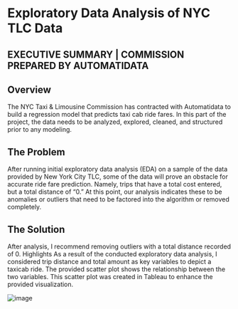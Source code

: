 # Exploratory Data Analysis of NYC TLC Data
## EXECUTIVE SUMMARY | COMMISSION PREPARED BY AUTOMATIDATA 


## Overview
The NYC Taxi & Limousine Commission has contracted with Automatidata to build a regression model that predicts taxi cab ride fares. In this part of the project, the data needs to be analyzed, explored, cleaned, and structured prior to any modeling.

## The Problem
After running initial exploratory data analysis (EDA) on a sample of the data provided by New York City TLC, some of the data will prove an obstacle for accurate ride fare prediction.
Namely, trips that have a total cost entered, but a total distance of “0.” At this point, our analysis indicates these to be anomalies or outliers that need to be factored into the algorithm or removed completely.

## The Solution
After analysis, I recommend removing outliers with a total distance recorded of 0. Highlights
As a result of the conducted exploratory data analysis, I considered trip distance and total amount as key variables to depict a taxicab ride. 
The provided scatter plot shows the relationship between the two variables. This scatter plot was created in Tableau to enhance the provided visualization.

![image](https://github.com/user-attachments/assets/948e78d0-2387-49ab-ac6a-1b57f804f298)
